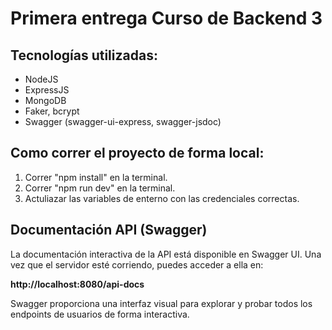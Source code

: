 # Primera entrega Curso de Backend 3

## Tecnologías utilizadas:

- NodeJS
- ExpressJS
- MongoDB
- Faker, bcrypt
- Swagger (swagger-ui-express, swagger-jsdoc)

## Como correr el proyecto de forma local:

1. Correr "npm install" en la terminal.
2. Correr "npm run dev" en la terminal.
4. Actuliazar las variables de enterno con las credenciales correctas.


## Documentación API (Swagger)

La documentación interactiva de la API está disponible en Swagger UI. Una vez que el servidor esté corriendo, puedes acceder a ella en:

**http://localhost:8080/api-docs**

Swagger proporciona una interfaz visual para explorar y probar todos los endpoints de usuarios de forma interactiva.